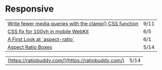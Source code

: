 # Responsive

|  |  |
| :--- | :--- |
| [Write fewer media queries with the clamp\(\) CSS function](https://dev.to/vtrpldn/write-fewer-media-queries-with-the-clamp-css-function-2cl7?utm_source=digest_mailer&utm_medium=email&utm_campaign=digest_email) | 9/11 |
| [CSS fix for 100vh in mobile WebKit](https://allthingssmitty.com/2020/05/11/css-fix-for-100vh-in-mobile-webkit/?utm_source=Responsive+Design+Weekly&utm_campaign=177c751e88-RWD_Newsletter_413&utm_medium=email&utm_term=0_df65b6d7c8-177c751e88-59185629) | 6/5 |
| [A First Look at \`aspect-ratio\`](https://css-tricks.com/a-first-look-at-aspect-ratio/) | 6/1 |
| [Aspect Ratio Boxes](https://css-tricks.com/aspect-ratio-boxes/) | 5/14 |

|  |  |
| :--- | :--- |
| [https://ratiobuddy.com/](https://ratiobuddy.com/) | 5/14 |


